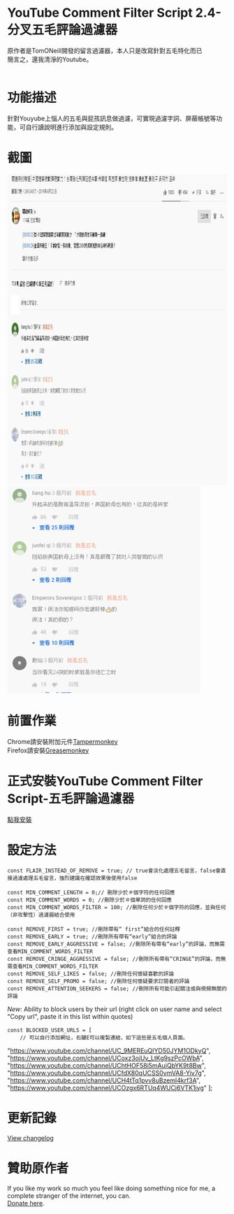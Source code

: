 # YouTube Comment Filter Script 2.4-分叉五毛評論過濾器
原作者是TomONeill開發的留言過濾器，本人只是改寫針對五毛特化而已
<BR/>
簡言之，還我清淨的Youtube。
<BR/><BR/>
# 功能描述
針對Youyube上惱人的五毛與屁孩訊息做過濾，可實現過濾字詞、屏蔽帳號等功能，可自行讀說明進行添加與設定規則。

	
# 截圖
<IMG SRC="https://github.com/MoutatsuLai/youtube-comment-filter-script/blob/master/screenshots/%E6%88%AA%E5%9C%962019-10-08_001.jpg" width="1020" height="711" />
<BR />
<IMG SRC="https://github.com/MoutatsuLai/youtube-comment-filter-script/blob/master/screenshots/1.gif" width="442" height="473" />

# 前置作業
Chrome請安裝附加元件<A HREF="https://chrome.google.com/webstore/detail/tampermonkey/dhdgffkkebhmkfjojejmpbldmpobfkfo?hl=zh-TW&utm_source=chrome-ntp-launcher">Tampermonkey</A><BR/>
Firefox請安裝<A HREF="https://addons.mozilla.org/zh-TW/firefox/addon/greasemonkey/">Greasemonkey</A>
# 正式安裝YouTube Comment Filter Script-五毛評論過濾器
<A HREF="https://github.com/MoutatsuLai/youtube-comment-filter-script/raw/master/yt-comment-filter-latest.user.js">點我安裝</A>


# 設定方法

    const FLAIR_INSTEAD_OF_REMOVE = true; // true會淡化處理五毛留言，false會直接過濾處理五毛留言，強烈建議在確認效果後使用false
	
    const MIN_COMMENT_LENGTH = 0;// 刪除少於＃個字符的任何回應
    const MIN_COMMENT_WORDS = 0; //刪除少於＃個單詞的任何回應
    const MIN_COMMENT_WORDS_FILTER = 100; //刪除任何少於＃個字符的回應，並與任何（非攻擊性）過濾器結合使用

    const REMOVE_FIRST = true; //刪除帶有“ first”組合的任何註釋
    const REMOVE_EARLY = true; //刪除所有帶有“early”組合的評論
    const REMOVE_EARLY_AGGRESSIVE = false; //刪除所有帶有“early”的評論，而無需查看MIN_COMMENT_WORDS_FILTER
    const REMOVE_CRINGE_AGGRESSIVE = false; //刪除所有帶有“CRINGE”的評論，而無需查看MIN_COMMENT_WORDS_FILTER
    const REMOVE_SELF_LIKES = false; //刪除任何懷疑喜歡的評論
    const REMOVE_SELF_PROMO = false; //刪除任何懷疑要求訂閱者的評論
    const REMOVE_ATTENTION_SEEKERS = false; //刪除所有可能引起關注或與視頻無關的評論

*New*:
Ability to block users by their url (right click on user name and select "Copy url", paste it in this list within quotes)
	
	const BLOCKED_USER_URLS = [
		// 可以自行添加網址，右鍵E可以複製連結，如下這些是五毛個人頁面。
"https://www.youtube.com/channel/UC_9MEREuQIYD50JYM1ODkyQ",
"https://www.youtube.com/channel/UCoxz3ojUv_LtKg9szPcOWbA",
"https://www.youtube.com/channel/UChtHOF58i5mAuiQbYK9t8Bw",
"https://www.youtube.com/channel/UCfdX80qUCSS0vmVA8-Yiv7g",
"https://www.youtube.com/channel/UCH4tTq1pvv8uBzeml4krf3A",
"https://www.youtube.com/channel/UCOzgx6RTUq4WUCj6VTK1jyg"
	];


# 更新記錄
<A HREF="https://raw.githubusercontent.com/MoutatsuLai/youtube-comment-filter-script/master/changelog.txt">View changelog</A>

# 贊助原作者
If you like my work so much you feel like doing something nice for me, a complete stranger of the internet, you can.<BR />
<A HREF="https://www.paypal.me/TomONeill">Donate here</A>.
